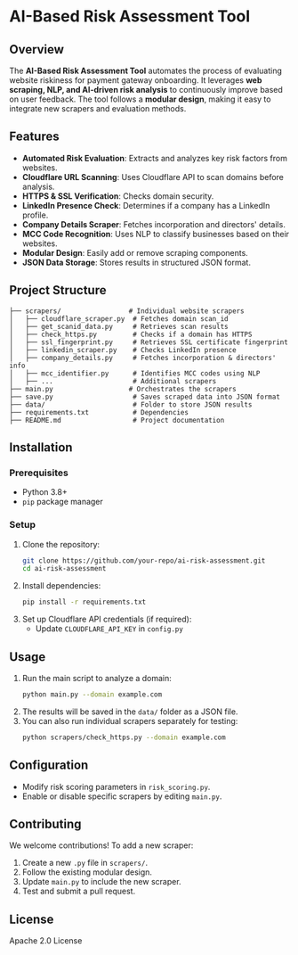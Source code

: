 # AI-Based Risk Assessment Tool

## Overview
The **AI-Based Risk Assessment Tool** automates the process of evaluating website riskiness for payment gateway onboarding. It leverages **web scraping, NLP, and AI-driven risk analysis** to continuously improve based on user feedback. The tool follows a **modular design**, making it easy to integrate new scrapers and evaluation methods.

## Features
- **Automated Risk Evaluation**: Extracts and analyzes key risk factors from websites.
- **Cloudflare URL Scanning**: Uses Cloudflare API to scan domains before analysis.
- **HTTPS & SSL Verification**: Checks domain security.
- **LinkedIn Presence Check**: Determines if a company has a LinkedIn profile.
- **Company Details Scraper**: Fetches incorporation and directors' details.
- **MCC Code Recognition**: Uses NLP to classify businesses based on their websites.
- **Modular Design**: Easily add or remove scraping components.
- **JSON Data Storage**: Stores results in structured JSON format.

## Project Structure
```
├── scrapers/                 # Individual website scrapers
│   ├── cloudflare_scraper.py  # Fetches domain scan_id
│   ├── get_scanid_data.py     # Retrieves scan results
│   ├── check_https.py         # Checks if a domain has HTTPS
│   ├── ssl_fingerprint.py     # Retrieves SSL certificate fingerprint
│   ├── linkedin_scraper.py    # Checks LinkedIn presence
│   ├── company_details.py     # Fetches incorporation & directors' info
│   ├── mcc_identifier.py      # Identifies MCC codes using NLP
│   ├── ...                    # Additional scrapers
├── main.py                   # Orchestrates the scrapers
├── save.py                    # Saves scraped data into JSON format
├── data/                      # Folder to store JSON results
├── requirements.txt           # Dependencies
├── README.md                  # Project documentation
```

## Installation
### Prerequisites
- Python 3.8+
- `pip` package manager

### Setup
1. Clone the repository:
   ```sh
   git clone https://github.com/your-repo/ai-risk-assessment.git
   cd ai-risk-assessment
   ```
2. Install dependencies:
   ```sh
   pip install -r requirements.txt
   ```
3. Set up Cloudflare API credentials (if required):
   - Update `CLOUDFLARE_API_KEY` in `config.py`

## Usage
1. Run the main script to analyze a domain:
   ```sh
   python main.py --domain example.com
   ```
2. The results will be saved in the `data/` folder as a JSON file.
3. You can also run individual scrapers separately for testing:
   ```sh
   python scrapers/check_https.py --domain example.com
   ```

## Configuration
- Modify risk scoring parameters in `risk_scoring.py`.
- Enable or disable specific scrapers by editing `main.py`.

## Contributing
We welcome contributions! To add a new scraper:
1. Create a new `.py` file in `scrapers/`.
2. Follow the existing modular design.
3. Update `main.py` to include the new scraper.
4. Test and submit a pull request.

## License
Apache 2.0 License

